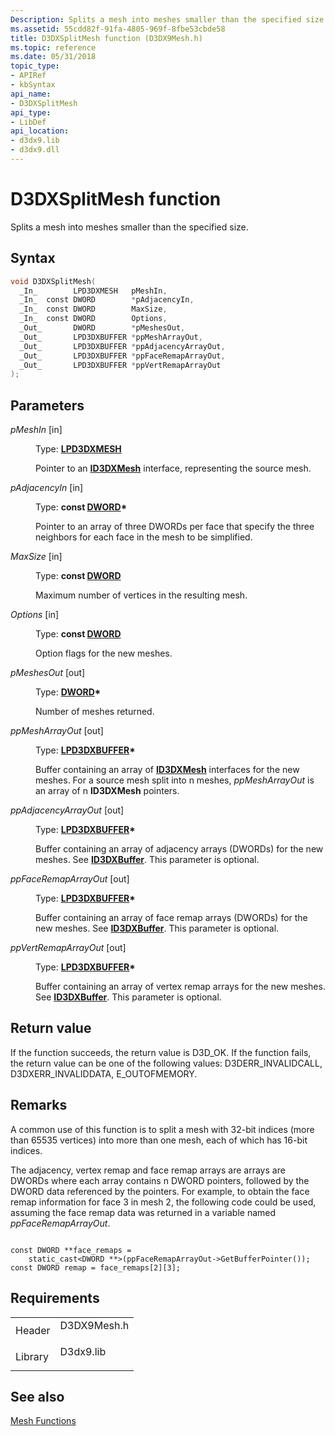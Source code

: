 ```yaml
---
Description: Splits a mesh into meshes smaller than the specified size.
ms.assetid: 55cdd82f-91fa-4805-969f-8fbe53cbde58
title: D3DXSplitMesh function (D3DX9Mesh.h)
ms.topic: reference
ms.date: 05/31/2018
topic_type: 
- APIRef
- kbSyntax
api_name: 
- D3DXSplitMesh
api_type: 
- LibDef
api_location: 
- d3dx9.lib
- d3dx9.dll
---
```


# D3DXSplitMesh function

Splits a mesh into meshes smaller than the specified size.

## Syntax


```C++
void D3DXSplitMesh(
  _In_        LPD3DXMESH   pMeshIn,
  _In_  const DWORD        *pAdjacencyIn,
  _In_  const DWORD        MaxSize,
  _In_  const DWORD        Options,
  _Out_       DWORD        *pMeshesOut,
  _Out_       LPD3DXBUFFER *ppMeshArrayOut,
  _Out_       LPD3DXBUFFER *ppAdjacencyArrayOut,
  _Out_       LPD3DXBUFFER *ppFaceRemapArrayOut,
  _Out_       LPD3DXBUFFER *ppVertRemapArrayOut
);
```



## Parameters

<dl> <dt>

*pMeshIn* \[in\]
</dt> <dd>

Type: **[**LPD3DXMESH**](id3dxmesh.md)**

Pointer to an [**ID3DXMesh**](id3dxmesh.md) interface, representing the source mesh.

</dd> <dt>

*pAdjacencyIn* \[in\]
</dt> <dd>

Type: **const [**DWORD**](../winprog/windows-data-types.md)\***

Pointer to an array of three DWORDs per face that specify the three neighbors for each face in the mesh to be simplified.

</dd> <dt>

*MaxSize* \[in\]
</dt> <dd>

Type: **const [**DWORD**](../winprog/windows-data-types.md)**

Maximum number of vertices in the resulting mesh.

</dd> <dt>

*Options* \[in\]
</dt> <dd>

Type: **const [**DWORD**](../winprog/windows-data-types.md)**

Option flags for the new meshes.

</dd> <dt>

*pMeshesOut* \[out\]
</dt> <dd>

Type: **[**DWORD**](../winprog/windows-data-types.md)\***

Number of meshes returned.

</dd> <dt>

*ppMeshArrayOut* \[out\]
</dt> <dd>

Type: **[**LPD3DXBUFFER**](id3dxbuffer.md)\***

Buffer containing an array of [**ID3DXMesh**](id3dxmesh.md) interfaces for the new meshes. For a source mesh split into n meshes, *ppMeshArrayOut* is an array of n **ID3DXMesh** pointers.

</dd> <dt>

*ppAdjacencyArrayOut* \[out\]
</dt> <dd>

Type: **[**LPD3DXBUFFER**](id3dxbuffer.md)\***

Buffer containing an array of adjacency arrays (DWORDs) for the new meshes. See [**ID3DXBuffer**](id3dxbuffer.md). This parameter is optional.

</dd> <dt>

*ppFaceRemapArrayOut* \[out\]
</dt> <dd>

Type: **[**LPD3DXBUFFER**](id3dxbuffer.md)\***

Buffer containing an array of face remap arrays (DWORDs) for the new meshes. See [**ID3DXBuffer**](id3dxbuffer.md). This parameter is optional.

</dd> <dt>

*ppVertRemapArrayOut* \[out\]
</dt> <dd>

Type: **[**LPD3DXBUFFER**](id3dxbuffer.md)\***

Buffer containing an array of vertex remap arrays for the new meshes. See [**ID3DXBuffer**](id3dxbuffer.md). This parameter is optional.

</dd> </dl>

## Return value

If the function succeeds, the return value is D3D\_OK. If the function fails, the return value can be one of the following values: D3DERR\_INVALIDCALL, D3DXERR\_INVALIDDATA, E\_OUTOFMEMORY.

## Remarks

A common use of this function is to split a mesh with 32-bit indices (more than 65535 vertices) into more than one mesh, each of which has 16-bit indices.

The adjacency, vertex remap and face remap arrays are arrays are DWORDs where each array contains n DWORD pointers, followed by the DWORD data referenced by the pointers. For example, to obtain the face remap information for face 3 in mesh 2, the following code could be used, assuming the face remap data was returned in a variable named *ppFaceRemapArrayOut*.


```
   
const DWORD **face_remaps = 
    static_cast<DWORD **>(ppFaceRemapArrayOut->GetBufferPointer());
const DWORD remap = face_remaps[2][3];
```



## Requirements



|                    |                                                                                        |
|--------------------|----------------------------------------------------------------------------------------|
| Header<br/>  | <dl> <dt>D3DX9Mesh.h</dt> </dl> |
| Library<br/> | <dl> <dt>D3dx9.lib</dt> </dl>   |



## See also

<dl> <dt>

[Mesh Functions](dx9-graphics-reference-d3dx-functions-mesh.md)
</dt> </dl>

 

 
